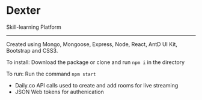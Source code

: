 # Dexter
Skill-learning Platform
***

Created using Mongo, Mongoose, Express, Node, React, AntD UI Kit, Bootstrap and CSS3.

To install: Download the package or clone and run `npm i` in the directory

To run: Run the command `npm start`

- Daily.co API calls used to create and add rooms for live streaming
- JSON Web tokens for authenication


